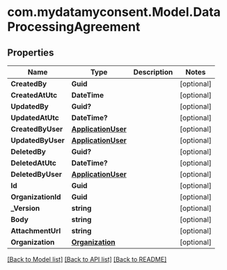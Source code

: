 # com.mydatamyconsent.Model.DataProcessingAgreement

## Properties

Name | Type | Description | Notes
------------ | ------------- | ------------- | -------------
**CreatedBy** | **Guid** |  | [optional] 
**CreatedAtUtc** | **DateTime** |  | [optional] 
**UpdatedBy** | **Guid?** |  | [optional] 
**UpdatedAtUtc** | **DateTime?** |  | [optional] 
**CreatedByUser** | [**ApplicationUser**](ApplicationUser.md) |  | [optional] 
**UpdatedByUser** | [**ApplicationUser**](ApplicationUser.md) |  | [optional] 
**DeletedBy** | **Guid?** |  | [optional] 
**DeletedAtUtc** | **DateTime?** |  | [optional] 
**DeletedByUser** | [**ApplicationUser**](ApplicationUser.md) |  | [optional] 
**Id** | **Guid** |  | [optional] 
**OrganizationId** | **Guid** |  | [optional] 
**_Version** | **string** |  | [optional] 
**Body** | **string** |  | [optional] 
**AttachmentUrl** | **string** |  | [optional] 
**Organization** | [**Organization**](Organization.md) |  | [optional] 

[[Back to Model list]](../README.md#documentation-for-models) [[Back to API list]](../README.md#documentation-for-api-endpoints) [[Back to README]](../README.md)


